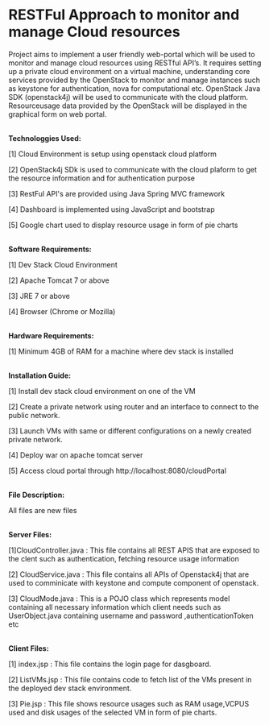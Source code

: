 # RESTFul Approach to monitor and manage Cloud resources

Project aims to implement a user friendly web-portal which will be used to monitor and manage cloud resources using RESTful API’s. It requires setting up a private cloud environment on a virtual machine, understanding core services provided by the OpenStack to monitor and manage instances such as keystone for authentication, nova for computational etc. OpenStack Java SDK (openstack4j) will be used to communicate with the cloud platform. Resourceusage data provided by the OpenStack will be displayed in the graphical form on web portal.

<br>
<b>Technologgies Used: </b>                                                                                                                      

[1] Cloud Environment is setup using openstack cloud platform<br>                                                             

[2] OpenStack4j SDk is used to communicate with the cloud plaform to get the resource information and for authentication purpose<br>           

[3] RestFul API's are provided using Java Spring MVC framework <br>                                                           

[4] Dashboard is implemented using JavaScript and bootstrap<br>

[5] Google chart used to display resource usage in form of pie charts<br>


<br>
<b>Software Requirements:</b>



[1] Dev Stack Cloud Environment<br>

[2] Apache Tomcat 7 or above<br>

[3] JRE 7 or above<br>

[4] Browser (Chrome or Mozilla)<br>


<br>
<b>Hardware Requirements:</b>



[1] Minimum 4GB of RAM for a machine where dev stack is installed



<br>
<b>Installation Guide:</b>



[1] Install dev stack cloud environment on one of the VM<br>

[2] Create a private network using router and an interface to connect to the public network.<br>

[3] Launch VMs with same or different configurations on a newly created private network.<br>

[4] Deploy war on apache tomcat server<br>

[5] Access cloud portal through http://localhost:8080/cloudPortal <br>


<br>
<b>File Description:</b>

All files are new files<br>

<br>
<b>Server Files:</b>

[1]CloudController.java : This file contains all REST APIS that are exposed to the clent such as authentication, fetching resource usage information

[2] CloudService.java : This file contains all APIs of Openstack4j that are used to comminicate with keystone and compute component of openstack.

[3] CloudMode.java : This is a POJO class which represents model containing all necessary information which client needs such as UserObject.java containing username and password ,authenticationToken etc


<br>
<b>Client Files:</b><br>

[1] index.jsp : This file contains the login page for dasgboard.

[2] ListVMs.jsp : This file contains code to fetch list of the VMs present in the deployed dev stack environment.

[3] Pie.jsp : This file shows resource usages such as RAM usage,VCPUS used and disk usages of the selected VM in form of pie charts. 








